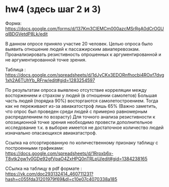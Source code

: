 # hw4 (здесь шаг 2 и 3)
Форма: https://docs.google.com/forms/d/137Km3CIEMCm000azcMSrRgA0dCrOGUqlBDGVetdP8Lk/edit

В данном опросе приняло участие 20 человек. 
Целью опроса было выявить отношение людей к пассажирским авиаперевозкам. 
Проанализировать резистивность опрошенных к аргументированной и не аргументированной точке зрения.

Таблица : https://docs.google.com/spreadsheets/d/1dJyCKx3EDORnfhocbi4ROxf7dvg1xh2A6TUhYb_RFrw/edit#gid=1283254597

По результатам опроса выявлено отсутствие корреляции между восторжением и страхом у людей (в отношении самолетов)
Большая часть людей (порядка 90%) восторгаются самолетостроением. Тогда как не переживают из-за авиакатостроф лишь 65%
(Важно заметить, что опрос был проведен среди людей с примерно равномерным распределением по возрасту)
Для точного анализа резистивности к опозиционной точке зрения необходимо провести дополнительное исследование 
т.к. в выборке имеется не достаточное количество людей изначально опасающихся авиакатастроф.

Ссылка на отсортированную по количественному признаку таблицу с построенными графиками:
https://docs.google.com/spreadsheets/d/1Rrpxb6x-T8vtk2gw1y0GDe92gfVpaO4ZxHPQ0nTRLpU/edit#gid=1384238165

ССылка на таблицу в pdf формате :
https://vk.com/doc293132414_460711231?hash=c055fda31201979f69&dl=c10e07c4070338a185
